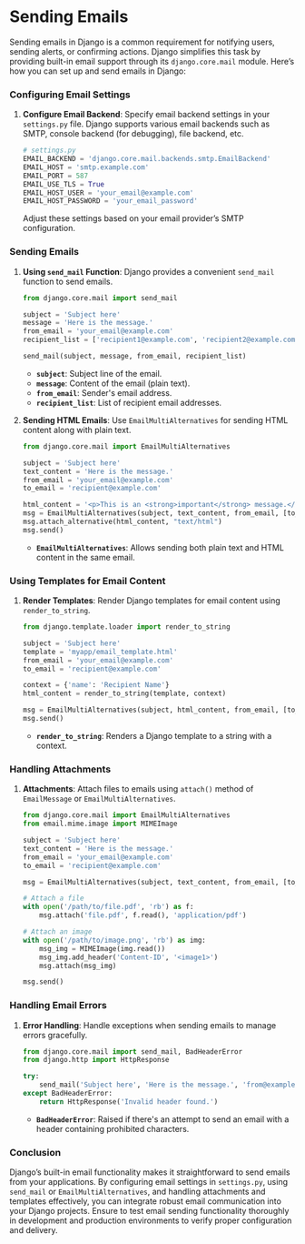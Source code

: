 # Sending Emails

Sending emails in Django is a common requirement for notifying users, sending alerts, or confirming actions. Django simplifies this task by providing built-in email support through its `django.core.mail` module. Here’s how you can set up and send emails in Django:

### Configuring Email Settings

1. **Configure Email Backend**: Specify email backend settings in your `settings.py` file. Django supports various email backends such as SMTP, console backend (for debugging), file backend, etc.

   ```python
   # settings.py
   EMAIL_BACKEND = 'django.core.mail.backends.smtp.EmailBackend'
   EMAIL_HOST = 'smtp.example.com'
   EMAIL_PORT = 587
   EMAIL_USE_TLS = True
   EMAIL_HOST_USER = 'your_email@example.com'
   EMAIL_HOST_PASSWORD = 'your_email_password'
   ```

   Adjust these settings based on your email provider’s SMTP configuration.

### Sending Emails

1. **Using `send_mail` Function**: Django provides a convenient `send_mail` function to send emails.

   ```python
   from django.core.mail import send_mail

   subject = 'Subject here'
   message = 'Here is the message.'
   from_email = 'your_email@example.com'
   recipient_list = ['recipient1@example.com', 'recipient2@example.com']

   send_mail(subject, message, from_email, recipient_list)
   ```

   - **`subject`**: Subject line of the email.
   - **`message`**: Content of the email (plain text).
   - **`from_email`**: Sender's email address.
   - **`recipient_list`**: List of recipient email addresses.

2. **Sending HTML Emails**: Use `EmailMultiAlternatives` for sending HTML content along with plain text.

   ```python
   from django.core.mail import EmailMultiAlternatives

   subject = 'Subject here'
   text_content = 'Here is the message.'
   from_email = 'your_email@example.com'
   to_email = 'recipient@example.com'

   html_content = '<p>This is an <strong>important</strong> message.</p>'
   msg = EmailMultiAlternatives(subject, text_content, from_email, [to_email])
   msg.attach_alternative(html_content, "text/html")
   msg.send()
   ```

   - **`EmailMultiAlternatives`**: Allows sending both plain text and HTML content in the same email.

### Using Templates for Email Content

1. **Render Templates**: Render Django templates for email content using `render_to_string`.

   ```python
   from django.template.loader import render_to_string

   subject = 'Subject here'
   template = 'myapp/email_template.html'
   from_email = 'your_email@example.com'
   to_email = 'recipient@example.com'

   context = {'name': 'Recipient Name'}
   html_content = render_to_string(template, context)

   msg = EmailMultiAlternatives(subject, html_content, from_email, [to_email])
   msg.send()
   ```

   - **`render_to_string`**: Renders a Django template to a string with a context.

### Handling Attachments

1. **Attachments**: Attach files to emails using `attach()` method of `EmailMessage` or `EmailMultiAlternatives`.

   ```python
   from django.core.mail import EmailMultiAlternatives
   from email.mime.image import MIMEImage

   subject = 'Subject here'
   text_content = 'Here is the message.'
   from_email = 'your_email@example.com'
   to_email = 'recipient@example.com'

   msg = EmailMultiAlternatives(subject, text_content, from_email, [to_email])

   # Attach a file
   with open('/path/to/file.pdf', 'rb') as f:
       msg.attach('file.pdf', f.read(), 'application/pdf')

   # Attach an image
   with open('/path/to/image.png', 'rb') as img:
       msg_img = MIMEImage(img.read())
       msg_img.add_header('Content-ID', '<image1>')
       msg.attach(msg_img)

   msg.send()
   ```

### Handling Email Errors

1. **Error Handling**: Handle exceptions when sending emails to manage errors gracefully.

   ```python
   from django.core.mail import send_mail, BadHeaderError
   from django.http import HttpResponse

   try:
       send_mail('Subject here', 'Here is the message.', 'from@example.com', ['to@example.com'])
   except BadHeaderError:
       return HttpResponse('Invalid header found.')
   ```

   - **`BadHeaderError`**: Raised if there's an attempt to send an email with a header containing prohibited characters.

### Conclusion

Django’s built-in email functionality makes it straightforward to send emails from your applications. By configuring email settings in `settings.py`, using `send_mail` or `EmailMultiAlternatives`, and handling attachments and templates effectively, you can integrate robust email communication into your Django projects. Ensure to test email sending functionality thoroughly in development and production environments to verify proper configuration and delivery.
